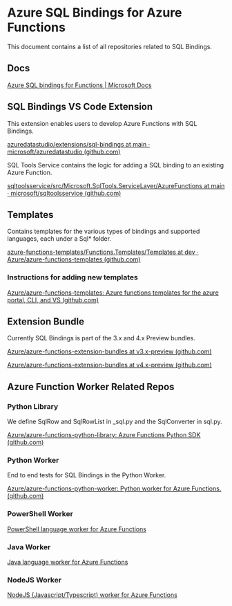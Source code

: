 # Azure SQL Bindings for Azure Functions

This document contains a list of all repositories related to SQL Bindings.

## Docs

[Azure SQL bindings for Functions | Microsoft Docs](https://aka.ms/sqlbindings)

## SQL Bindings VS Code Extension

This extension enables users to develop Azure Functions with SQL Bindings.

[azuredatastudio/extensions/sql-bindings at main · microsoft/azuredatastudio (github.com)](https://github.com/microsoft/azuredatastudio/tree/main/extensions/sql-bindings)

SQL Tools Service contains the logic for adding a SQL binding to an existing Azure Function.

[sqltoolsservice/src/Microsoft.SqlTools.ServiceLayer/AzureFunctions at main · microsoft/sqltoolsservice (github.com)](https://github.com/microsoft/sqltoolsservice/tree/main/src/Microsoft.SqlTools.ServiceLayer/AzureFunctions)

## Templates

Contains templates for the various types of bindings and supported languages, each under a Sql* folder.

[azure-functions-templates/Functions.Templates/Templates at dev · Azure/azure-functions-templates (github.com)](https://github.com/Azure/azure-functions-templates/tree/dev/Functions.Templates/Templates)

### Instructions for adding new templates

[Azure/azure-functions-templates: Azure functions templates for the azure portal, CLI, and VS (github.com)](https://github.com/Azure/azure-functions-templates#creating-a-dotnet-templates-cs-and-fs)

## Extension Bundle

Currently SQL Bindings is part of the 3.x and 4.x Preview bundles.

[Azure/azure-functions-extension-bundles at v3.x-preview (github.com)](https://github.com/Azure/azure-functions-extension-bundles/tree/v3.x-preview)

[Azure/azure-functions-extension-bundles at v4.x-preview (github.com)](https://github.com/Azure/azure-functions-extension-bundles/tree/v4.x-preview)

## Azure Function Worker Related Repos

### Python Library

We define SqlRow and SqlRowList in _sql.py and the SqlConverter in sql.py.

[Azure/azure-functions-python-library: Azure Functions Python SDK (github.com)](https://github.com/Azure/azure-functions-python-library)

### Python Worker

End to end tests for SQL Bindings in the Python Worker.

[Azure/azure-functions-python-worker: Python worker for Azure Functions. (github.com)](https://github.com/Azure/azure-functions-python-worker)

### PowerShell Worker

[PowerShell language worker for Azure Functions](https://github.com/Azure/azure-functions-powershell-worker)

### Java Worker 
[Java language worker for Azure Functions](https://github.com/Azure/azure-functions-java-worker)

### NodeJS Worker 
[NodeJS (Javascript/Typescript) worker for Azure Functions](https://github.com/Azure/azure-functions-nodejs-worker)
